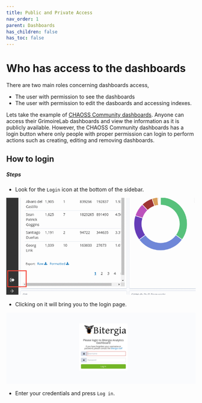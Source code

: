 ```yaml
---
title: Public and Private Access
nav_order: 1
parent: Dashboards
has_children: false
has_toc: false
---
```


# Who has access to the dashboards

There are two main roles concerning dashboards access, 
- The user with permission to see the dashboards
- The user with permission to edit the dasboards and accessing indexes.

Lets take the example of [CHAOSS Community dashboards](http://chaoss.biterg.io).
Anyone can access their GrimoireLab dashboards and view the information as it is
publicly available. However, the CHAOSS Community dashboards has a login button
where only people with proper permission can login to perform actions such as
creating, editing and removing dashboards.

## How to login

##### Steps
- Look for the `Login` icon at the bottom of the sidebar.

![login button](./assets/loginButton.png)

- Clicking on it will bring you to the login page.

![login page](./assets/login-page.png)

- Enter your credentials and press `Log in`.